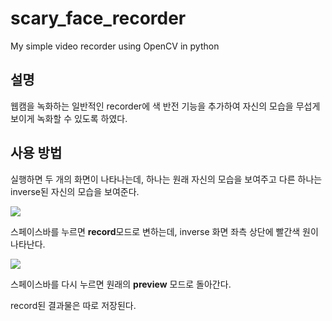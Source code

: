 # scary_face_recorder
My simple video recorder using OpenCV in python

<h2>설명</h2>
<p> 웹캠을 녹화하는 일반적인 recorder에 색 반전 기능을 추가하여 자신의 모습을 무섭게 보이게 녹화할 수 있도록 하였다.</p>
<h2>사용 방법</h2>
<p> 실행하면 두 개의 화면이 나타나는데, 하나는 원래 자신의 모습을 보여주고 다른 하나는 inverse된 자신의 모습을 보여준다.</p>
<img src="https://github.com/Cho1jaeho/scary_face_recorder/assets/162866830/65bcdab4-0f4a-4ab1-9fcf-38285c824de5">
<p> 스페이스바를 누르면 <b>record</b>모드로 변하는데, inverse 화면 좌측 상단에 빨간색 원이 나타난다.</p>
<img src="https://github.com/Cho1jaeho/scary_face_recorder/assets/162866830/f2123b77-15d4-49aa-b36c-0b626fa37df7">
<p> 스페이스바를 다시 누르면 원래의 <b>preview</b> 모드로 돌아간다.</p>
<p> record된 결과물은 따로 저장된다.</p>
